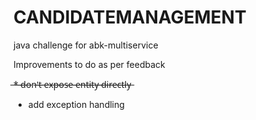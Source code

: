 # CANDIDATEMANAGEMENT

java challenge for abk-multiservice

Improvements to do as per feedback

 ̶*̶ ̶d̶o̶n̶'̶t̶ ̶e̶x̶p̶o̶s̶e̶ ̶e̶n̶t̶i̶t̶y̶ ̶d̶i̶r̶e̶c̶t̶l̶y̶
* add exception handling
